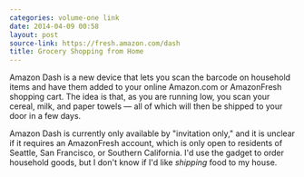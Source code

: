 ```yaml
---
categories: volume-one link
date: 2014-04-09 00:58
layout: post
source-link: https://fresh.amazon.com/dash
title: Grocery Shopping from Home
---
```

Amazon Dash is a new device that lets you scan the barcode on household items and have them added to your online Amazon.com or AmazonFresh shopping cart. The idea is that, as you are running low, you scan your cereal, milk, and paper towels &mdash; all of which will then be shipped to your door in a few days. 

Amazon Dash is currently only available by "invitation only," and it is unclear if it requires an AmazonFresh account, which is only open to residents of Seattle, San Francisco, or Southern California. I'd use the gadget to order household goods, but I don't know if I'd like _shipping_ food to my house. 